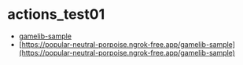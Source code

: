 # actions_test01

* [gamelib-sample](https://popular-neutral-porpoise.ngrok-free.app/gamelib-sample)
* [https://popular-neutral-porpoise.ngrok-free.app/gamelib-sample](https://popular-neutral-porpoise.ngrok-free.app/gamelib-sample)
